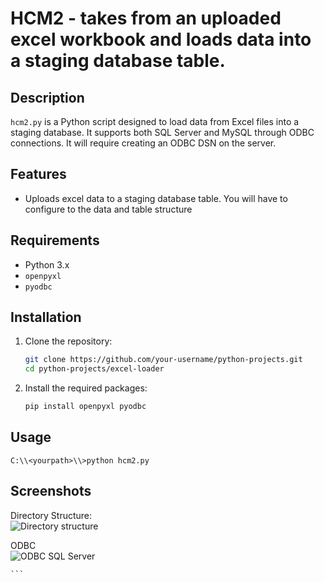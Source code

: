# HCM2 - takes from an uploaded excel workbook and loads data into a staging database table.  

## Description
`hcm2.py` is a Python script designed to load data from Excel files into a staging database. 
It supports both SQL Server and MySQL through ODBC connections.  It will require creating an ODBC 
DSN on the server.

## Features
- Uploads excel data to a staging database table.  You will have to configure to 
the data and table structure
 
## Requirements
- Python 3.x
- `openpyxl`
- `pyodbc`

## Installation
1. Clone the repository:
    ```bash
    git clone https://github.com/your-username/python-projects.git
    cd python-projects/excel-loader
    ```

2. Install the required packages:
    ```bash
    pip install openpyxl pyodbc
    ```

## Usage
```C:\\<yourpath>\\>python hcm2.py```
## Screenshots
Directory Structure:<br>
![Directory structure](../z_images/folders2.jpg)



ODBC <br>
![ODBC SQL Server](../z_images/odbcconfig.jpg)

    ```
